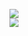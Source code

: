 [![](https://img.shields.io/badge/Made%20With-Github%20Spray-lightgrey.svg?style=for-the-badge&logo=github)](https://github.com/Annihil/github-spray#13149)  
[![](https://i.imgur.com/2DrTn0Z.gif)](https://github.com/Annihil/github-spray)